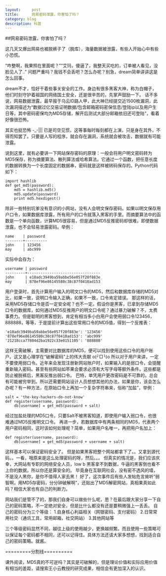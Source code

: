 ```yaml
---
layout:     post
title:      网易密码泄露，你害怕了吗？
category: blog
description: 科普
---
```


##网易密码泄露，你害怕了吗？

这几天又爆出网易也被脱裤子了（脱库），海量数据被泄露，有些人开始心中有些小恐慌。

“咋整啊，我果照在里面呢？”“艾玛，傻逼了，我整天买吃的，订单被人看见，没脸见人了..”
问题严重吗？我钱不会丢吧？怎么办呢？别急，dream简单讲讲这是怎么回事。

dream不才，恰好干着些事关安全的工作。身边有很多黑客大神，称为白帽子，他们时刻守护着祖国的网络国土安全，还是很辛苦的，先掌声鼓励一下。
话不多说，网易数据泄露，最早报于乌云ID路人甲，此大神已经提交近1500枚漏洞，此次漏洞描述为“数据过亿交易证明数据/包含邮箱密码密保信息/登陆ip以及用户生日等，其中密码密保均为MD5存储，解开后测试大部分邮箱依旧还可登陆”，看着好像很恐怖。

其实也挺恐怖 -_-|||
已是司空见惯，这等事每时每刻都在上演，只是身在其外，不得而知罢了。只要是人写的程序，就会存在漏洞，系统就会被攻击，数据就有可能泄露。

说到这里，就有必要讲一下网站保存密码的原理：一般会将用户明文密码转为MD5保存，称为摘要算法、散列算法或哈希算法。它通过一个函数，把任意长度的数据转换为一个长度固定的数据串，密码就是这样被转码保存的。Python代码如下：

```
import hashlib
def get_md5(password):
	md5 = hashlib.md5()
	md5.update(password)
	print md5.hexdigest()
```

除非一些特别坑爹没有意识的小网站，没有人会明文保存密码。如果以明文保存用户口令，如果数据库泄露，所有用户的口令就落入黑客的手里。而摘要算法中的函数是一个单向函数，计算MD5很容易，但是通过MD5反推密码却很难，即便数据泄露，也不会轻易泄露密码。举例：

```
name    | password
--------+----------
john    | 123456
may     | abc999
```
实际中会存为：

```
username | password
---------+---------------------------------
john     | e10adc3949ba59abbe56e057f20f883e
may      | 878ef96e86145580c38c87f0410ad153
```

用户登录时，首先计算用户输入的明文口令的MD5，然后和数据库存储的MD5对比，如果一致，说明口令输入正确，如果不一致，口令肯定错误。
那这样的话，采用MD5存储口令是否一定安全呢？也不一定。假设你是黑客，已拿到存储MD5口令的数据库，如何通过MD5反推用户的明文口令呢？通过暴力破解？不，太费事费力。但是聪明的黑客想到，肯定有相当多小白用户会使用弱口令123456，888888，等等，于是提前计算出这些常用口令的MD5值，得到一个反推表：

```
'e10adc3949ba59abbe56e057f20f883e': '123456'
'878ef96e86145580c38c87f0410ad153': 'abc999'
'21218cca77804d2ba1922c33e0151105': '888888'
```

这样无需破解，主需要对比数据库的MD5，便可以找到使用这些口令的用户账户。这又是心理学在“破解密码”上的伟大贡献 o(╯□╰)o
所以对于用户来讲，一定不要使用弱口令。近年来会发现注册新网站账户时，如果输入的是弱口令，会提醒重新输入密码。甚至有些网站如苹果会要求必须有大写字母等额外条件。这些都是防止被脱裤后，黑客反推出弱口令。
巴特，单凭用户更改密码是不可靠的，总会有可能被穷举到。所以还需要网站设计人员想想其他的办法，如果是你，该会怎么办呢？有一种方法，在原始口令上再加一个复杂字符串来，俗称“加盐”，举例：

```
salt = 'the-key-hackers-do-not-know'
def register(username, password):
    db[username] = get_md5(password + salt)
```

经过加盐处理的MD5口令，只要Salt不被黑客知道，即使用户输入弱口令，也很难通过MD5反推明文口令。
再进一步，若数据库中有两条相同的MD5，代表两个用户密码相同，这时该如何处理呢？简单，如果用户名唯一，再把用户名加上：

```
def register(username, password):
    db[username] = get_md5(password + username + salt)
```

这样基本可以保证密码安全了。
但是如果黑客把整个网站都拿下了。。又拿到源代码。。一看，哦原来是这么处理密码的呀，然后。。。
但真实的情况是，我们应该庆幸，大网站有专职的网络安全人员，low b 黑客拿不到数据，牛逼的黑客倒也看不上你的数据，所以你还是算安全的。
毕竟身在互联网社会，没有密不透风的墙，不是没人黑你，是你不值得人家去黑！
好了，这次事件后有些人发帖危言耸听“弱智啊，用MD5存密码，分分钟破解啊”，还贴出了MD5解密网站，真相果真如此吗？相信大家也有自己的判断力。

网站我们是管不了的，那我们自身可以做些什么呢，恩？在最后跟大家分享一下自己的密码策略，不一定绝对安全，但是比什么都没有还是要稍微强上一丢丢。
自己的密码分为三个等级：
1.自身核心利益相关（网银密码、支付密码）
2.日常常用社交（通讯工具，常用邮箱，社交网站）
3.其他网站等

三个等级密码显然不同，越往上级的使用越少，更换越频繁。而且使用一些策略可以保证每个密码都不相同，还可以记得住。具体方法还请大家多想想，找到适合自己的密码策略。就酱。

=========分割线==========

课外阅读，MD5真的不可逆吗？其实是可破解的，但是理论价值和实际应用价值有相当的差距，请搜索王小云教授的研究成果，相信会有更加深入的认识。





